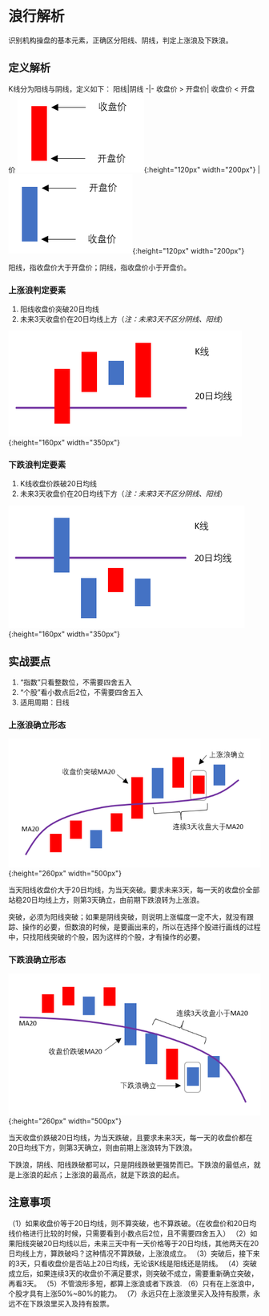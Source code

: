 # 浪行解析

识别机构操盘的基本元素，正确区分阳线、阴线，判定上涨浪及下跌浪。

## 定义解析

K线分为阳线与阴线，定义如下：
阳线|阴线
-|-
收盘价 > 开盘价| 收盘价 < 开盘价
![阳线](img/pr1_0_yangxian.png){:height="120px" width="200px"} | ![阴线](img/pr1_1_yinxian.png){:height="120px" width="200px"}

阳线，指收盘价大于开盘价；阴线，指收盘价小于开盘价。

### 上涨浪判定要素

1. 阳线收盘价突破20日均线
2. 未来3天收盘价在20日均线上方（*注：未来3天不区分阴线、阳线*）

![上涨浪](img/pr1_2_shangzhanglang.png){:height="160px" width="350px"}

### 下跌浪判定要素

1. K线收盘价跌破20日均线
2. 未来3天收盘价在20日均线下方（*注：未来3天不区分阴线、阳线*）

![下跌浪](img/pr1_3_xiadielang.png){:height="160px" width="350px"}

## 实战要点

1. “指数”只看整数位，不需要四舍五入
2. “个股”看小数点后2位，不需要四舍五入
3. 适用周期：日线

### 上涨浪确立形态

![上涨浪确立](img/pr1_4_shangzhanglangok.png){:height="260px" width="500px"}

当天阳线收盘价大于20日均线，为当天突破。要求未来3天，每一天的收盘价全部站稳20日均线上方，则第3天确立，由前期下跌浪转为上涨浪。

突破，必须为阳线突破；如果是阴线突破，则说明上涨幅度一定不大，就没有跟踪、操作的必要，但数浪的时候，是要画出来的，所以在选择个股进行画线的过程中，只找阳线突破的个股，因为这样的个股，才有操作的必要。

### 下跌浪确立形态

![下跌浪确立](img/pr1_5_xiadielangok.png){:height="260px" width="500px"}

当天收盘价跌破20日均线，为当天跌破，且要求未来3天，每一天的收盘价都在20日均线下方，则第3天确立，则由前期上涨浪转为下跌浪。

下跌浪，阴线、阳线跌破都可以，只是阴线跌破更强势而已。下跌浪的最低点，就是上涨浪的起点；上涨浪的最高点，就是下跌浪的起点。

## 注意事项

（1）如果收盘价等于20日均线，则不算突破，也不算跌破。（在收盘价和20日均线价格进行比较的时候，只需要看到小数点后2位，且不需要四舍五入）
（2）如果阳线突破20日均线以后，未来三天中有一天价格等于20日均线，其他两天在20日均线上方，算跌破吗？这种情况不算跌破，上涨浪成立。
（3）突破后，接下来的3天，只看收盘价是否站上20日均线，无论该K线是阳线还是阴线。
（4）突破成立后，如果连续3天的收盘价不满足要求，则突破不成立，需要重新确立突破，再看3天。
（5）不管浪形多短，都算上涨浪或者下跌浪.
（6）只有在上涨浪中，个股才具有上涨50%~80%的能力。
（7）永远只在上涨浪里买入及持有股票，永远不在下跌浪里买入及持有股票。
